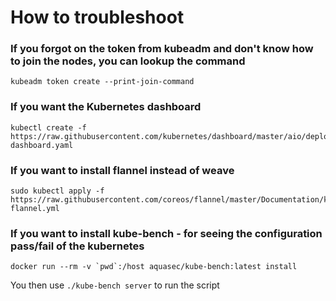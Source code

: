 # How to troubleshoot

### If you forgot on the token from kubeadm and don't know how to join the nodes, you can lookup the command
```
kubeadm token create --print-join-command
```
### If you want the Kubernetes dashboard
```
kubectl create -f https://raw.githubusercontent.com/kubernetes/dashboard/master/aio/deploy/recommended/kubernetes-dashboard.yaml
```
### If you want to install flannel instead of weave
```
sudo kubectl apply -f https://raw.githubusercontent.com/coreos/flannel/master/Documentation/kube-flannel.yml
```
### If you want to install kube-bench - for seeing the configuration pass/fail of the kubernetes
```
docker run --rm -v `pwd`:/host aquasec/kube-bench:latest install
```
You then use ```./kube-bench server``` to run the script
